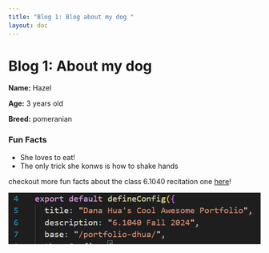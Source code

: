 ```yaml
---
title: "Blog 1: Blog about my dog "
layout: doc
---
```


# Blog 1: About my dog

**Name:** Hazel

**Age:** 3 years old

**Breed:** pomeranian

### Fun Facts

- She loves to eat!
- The only trick she konws is how to shake hands

checkout more fun facts about the class 6.1040 recitation one [here](https://61040-fa24.github.io/assets/recitation_notes/R1_%20Static%20Site%20Generators.pdf)!

![Hazel](/assets/images/base-url.png)

<!-- Write some cool stuff here! -->
